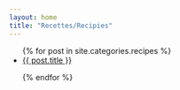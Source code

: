 ```yaml
---
layout: home
title: "Recettes/Recipies"
---
```


<ul>
{% for post in site.categories.recipes %}

<li>
  <a href="{{ site.url }}{{ post.url }}">{{ post.title }}</a>
</li>
  
{% endfor %}
</ul>


